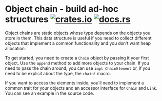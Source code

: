 Object chain - build ad-hoc structures [![crates.io](https://img.shields.io/crates/v/object-chain.svg)](https://crates.io/crates/object-chain) [![docs.rs](https://docs.rs/object-chain/badge.svg)](https://docs.rs/object-chain/)
======================================

Object chains are static objects whose type depends on the objects you store in them.
This data structure is useful if you need to collect different objects that implement a common
functionality and you don't want heap allocation.

To get started, you need to create a `Chain` object by passing it your first object.
Use the `append` method to add more objects to your chain.
If you need to pass the chain around, you can use `impl ChainElement` or, if you need to be
explicit about the type, the `chain!` macro.

If you want to access the elements inside, you'll need to implement a common trait for your objects
and an accessor interface for `Chain` and `Link`. You can see an example in the source code.
